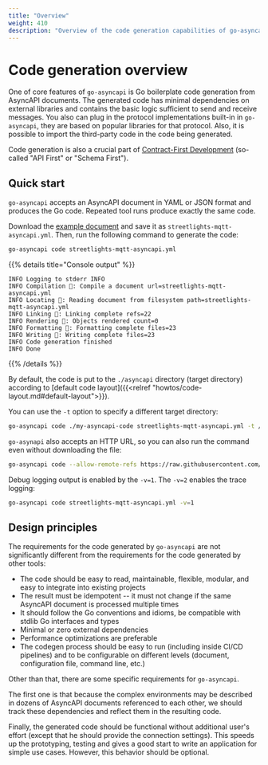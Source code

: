 ```yaml
---
title: "Overview"
weight: 410
description: "Overview of the code generation capabilities of go-asyncapi" 
---
```


# Code generation overview

One of core features of `go-asyncapi` is Go boilerplate code generation from AsyncAPI documents.
The generated code has minimal dependencies on external libraries and contains the basic logic sufficient to
send and receive messages. You also can plug in the protocol implementations built-in in `go-asyncapi`, they are based on
popular libraries for that protocol. Also, it is possible to import the third-party code in the code being generated.

Code generation is also a crucial part of 
[Contract-First Development](https://www.moesif.com/blog/technical/api-development/Mastering-Contract-First-API-Development-Key-Strategies-and-Benefits/)
(so-called "API First" or "Schema First").

## Quick start

`go-asyncapi` accepts an AsyncAPI document in YAML or JSON format and produces the Go code. Repeated tool runs produce
exactly the same code.

Download the [example document](https://github.com/asyncapi/spec/blob/master/examples/streetlights-mqtt-asyncapi.yml) 
and save it as `streetlights-mqtt-asyncapi.yml`. Then, run the following command to generate the code:

```bash
go-asyncapi code streetlights-mqtt-asyncapi.yml
```

{{% details title="Console output" %}}
```
INFO Logging to stderr INFO
INFO Compilation 🔨: Compile a document url=streetlights-mqtt-asyncapi.yml
INFO Locating 📡: Reading document from filesystem path=streetlights-mqtt-asyncapi.yml
INFO Linking 🔗: Linking complete refs=22
INFO Rendering 🎨: Objects rendered count=0
INFO Formatting 📐: Formatting complete files=23
INFO Writing 📝: Writing complete files=23
INFO Code generation finished
INFO Done
```
{{% /details %}}

By default, the code is put to the `./asyncapi` directory (target directory) according to 
[default code layout]({{<relref "howtos/code-layout.md#default-layout">}}).

You can use the `-t` option to specify a different target directory:

```bash
go-asyncapi code ./my-asyncapi-code streetlights-mqtt-asyncapi.yml -t /tmp/my-asyncapi-code
```

`go-asynapi` also accepts an HTTP URL, so you can also run the command even without downloading the file:

```bash
go-asyncapi code --allow-remote-refs https://raw.githubusercontent.com/asyncapi/spec/refs/heads/master/examples/streetlights-mqtt-asyncapi.yml
```

Debug logging output is enabled by the `-v=1`. The `-v=2` enables the trace logging:

```bash
go-asyncapi code streetlights-mqtt-asyncapi.yml -v=1
```

## Design principles

The requirements for the code generated by `go-asyncapi` are not significantly different from the requirements for
the code generated by other tools:

* The code should be easy to read, maintainable, flexible, modular, and easy to integrate into existing projects
* The result must be idempotent -- it must not change if the same AsyncAPI document is processed multiple times
* It should follow the Go conventions and idioms, be compatible with stdlib Go interfaces and types
* Minimal or zero external dependencies
* Performance optimizations are preferable
* The codegen process should be easy to run (including inside CI/CD pipelines) and to be configurable on different levels
  (document, configuration file, command line, etc.)

Other than that, there are some specific requirements for `go-asyncapi`.

The first one is that because the complex environments may be described in dozens of AsyncAPI documents
referenced to each other, we should track these dependencies and reflect them in the resulting code.

Finally, the generated code should be functional without additional user's effort (except that he should provide the
connection settings). This speeds up the prototyping, testing and gives a good start to write an application for simple use cases.
However, this behavior should be optional.
